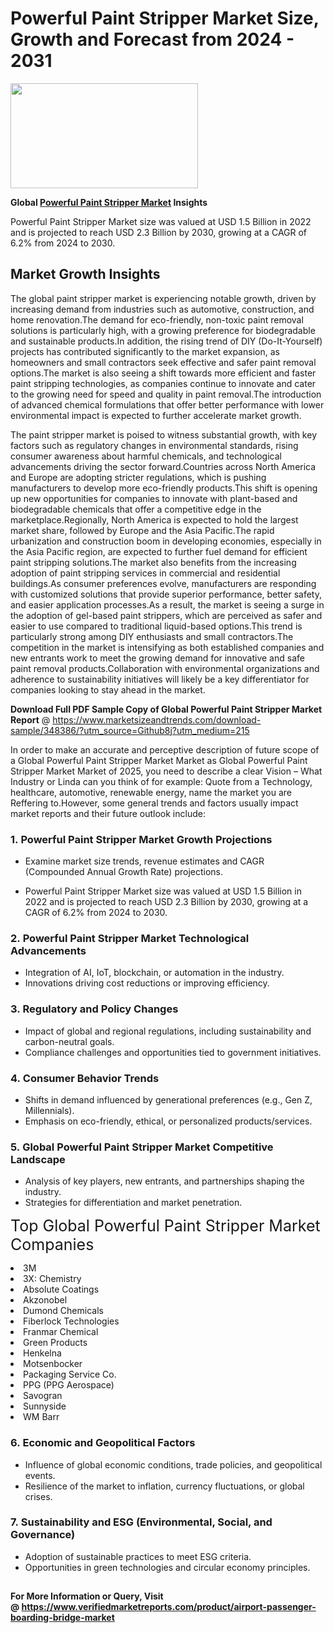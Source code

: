 <H1>Powerful Paint Stripper Market Size, Growth and Forecast from 2024 - 2031</H1><img class="aligncenter size-medium wp-image-584254" src="https://thirdeyenews.in/wp-content/uploads/2024/09/Global-Market-Research-300x168.jpeg" alt="" width="300" height="168" /><p><strong>Global&nbsp;<a href="https://www.marketsizeandtrends.com/download-sample/348386/?utm_source=Github8j?utm_medium=215">Powerful Paint Stripper Market</a> Insights</strong></p><p>Powerful Paint Stripper Market size was valued at USD 1.5 Billion in 2022 and is projected to reach USD 2.3 Billion by 2030, growing at a CAGR of 6.2% from 2024 to 2030.</p><p><h2>Market Growth Insights</h2> <p>The global paint stripper market is experiencing notable growth, driven by increasing demand from industries such as automotive, construction, and home renovation.The demand for eco-friendly, non-toxic paint removal solutions is particularly high, with a growing preference for biodegradable and sustainable products.In addition, the rising trend of DIY (Do-It-Yourself) projects has contributed significantly to the market expansion, as homeowners and small contractors seek effective and safer paint removal options.The market is also seeing a shift towards more efficient and faster paint stripping technologies, as companies continue to innovate and cater to the growing need for speed and quality in paint removal.The introduction of advanced chemical formulations that offer better performance with lower environmental impact is expected to further accelerate market growth. </p> <p>The paint stripper market is poised to witness substantial growth, with key factors such as regulatory changes in environmental standards, rising consumer awareness about harmful chemicals, and technological advancements driving the sector forward.Countries across North America and Europe are adopting stricter regulations, which is pushing manufacturers to develop more eco-friendly products.This shift is opening up new opportunities for companies to innovate with plant-based and biodegradable chemicals that offer a competitive edge in the marketplace.Regionally, North America is expected to hold the largest market share, followed by Europe and the Asia Pacific.The rapid urbanization and construction boom in developing economies, especially in the Asia Pacific region, are expected to further fuel demand for efficient paint stripping solutions.The market also benefits from the increasing adoption of paint stripping services in commercial and residential buildings.As consumer preferences evolve, manufacturers are responding with customized solutions that provide superior performance, better safety, and easier application processes.As a result, the market is seeing a surge in the adoption of gel-based paint strippers, which are perceived as safer and easier to use compared to traditional liquid-based options.This trend is particularly strong among DIY enthusiasts and small contractors.The competition in the market is intensifying as both established companies and new entrants work to meet the growing demand for innovative and safe paint removal products.Collaboration with environmental organizations and adherence to sustainability initiatives will likely be a key differentiator for companies looking to stay ahead in the market.</p><p><span class=""><strong>Download Full PDF Sample Copy of Global Powerful Paint Stripper Market Report</strong> @ <a href="https://www.marketsizeandtrends.com/download-sample/348386/?utm_source=Github8j?utm_medium=215" target="_blank">https://www.marketsizeandtrends.com/download-sample/348386/?utm_source=Github8j?utm_medium=215</a></span></p><p>In order to make an accurate and perceptive description of future scope of a Global&nbsp;Powerful Paint Stripper Market Market as Global&nbsp;Powerful Paint Stripper Market Market of 2025, you need to describe a clear Vision &ndash; What Industry or Linda can you think of for example: Quote from a Technology, healthcare, automotive, renewable energy, name the market you are Reffering to.However, some general trends and factors usually impact market reports and their future outlook include:</p><h3>1.&nbsp;<strong>Powerful Paint Stripper Market Growth Projections</strong></h3><ul><li>Examine market size trends, revenue estimates and CAGR (Compounded Annual Growth Rate) projections.</li><li><p>Powerful Paint Stripper Market size was valued at USD 1.5 Billion in 2022 and is projected to reach USD 2.3 Billion by 2030, growing at a CAGR of 6.2% from 2024 to 2030.</p></li></ul><h3>2.&nbsp;<strong>Powerful Paint Stripper Market Technological Advancements</strong></h3><ul><li>Integration of AI, IoT, blockchain, or automation in the industry.</li><li>Innovations driving cost reductions or improving efficiency.</li></ul><h3>3.&nbsp;<strong>Regulatory and Policy Changes</strong></h3><ul><li>Impact of global and regional regulations, including sustainability and carbon-neutral goals.</li><li>Compliance challenges and opportunities tied to government initiatives.</li></ul><h3>4.&nbsp;<strong>Consumer Behavior Trends</strong></h3><ul><li>Shifts in demand influenced by generational preferences (e.g., Gen Z, Millennials).</li><li>Emphasis on eco-friendly, ethical, or personalized products/services.</li></ul><h3>5.&nbsp;<strong>Global Powerful Paint Stripper Market Competitive Landscape</strong></h3><ul><li>Analysis of key players, new entrants, and partnerships shaping the industry.</li><li>Strategies for differentiation and market penetration.</li></ul><p data-pm-slice="1 1 []"><span style="color: inherit; font-family: inherit; font-size: 25px;">Top Global Powerful Paint Stripper Market Companies</span></p><div class="" data-test-id=""><p><li>3M</li><li> 3X: Chemistry</li><li> Absolute Coatings</li><li> Akzonobel</li><li> Dumond Chemicals</li><li> Fiberlock Technologies</li><li> Franmar Chemical</li><li> Green Products</li><li> Henkelna</li><li> Motsenbocker</li><li> Packaging Service Co.</li><li> PPG (PPG Aerospace)</li><li> Savogran</li><li> Sunnyside</li><li> WM Barr</li></p></div><h3>6.&nbsp;<strong>Economic and Geopolitical Factors</strong></h3><ul><li>Influence of global economic conditions, trade policies, and geopolitical events.</li><li>Resilience of the market to inflation, currency fluctuations, or global crises.</li></ul><h3>7.&nbsp;<strong>Sustainability and ESG (Environmental, Social, and Governance)</strong></h3><ul><li>Adoption of sustainable practices to meet ESG criteria.</li><li>Opportunities in green technologies and circular economy principles.</li></ul><h2><strong style="font-size: 14px;">For More Information or Query, Visit @&nbsp;</strong><a style="background-color: #ffffff; font-size: 14px;" href="https://www.marketsizeandtrends.com/report/powerful-paint-stripper-market/" target="_blank">https://www.verifiedmarketreports.com/product/airport-passenger-boarding-bridge-market</a></h2>